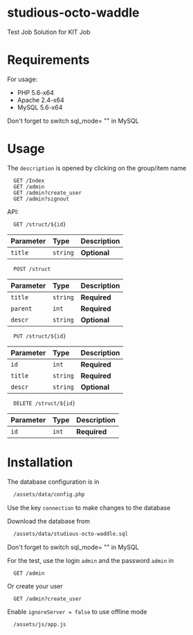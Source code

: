 # studious-octo-waddle

Test Job Solution for KIT Job

# Requirements

For usage:
* PHP 5.6-x64
* Apache 2.4-x64
* MySQL 5.6-x64


Don't forget to switch sql_mode= "" in MySQL

# Usage

The `description` is opened by clicking on the group/item name

```http
  GET /Index
  GET /admin
  GET /admin?create_user
  GET /admin?signout
```

API:
```http
  GET /struct/${id}
```

| Parameter | Type     | Description                       |
| :-------- | :------- | :-------------------------------- |
| `title`      | `string` | **Optional** |

```http
  POST /struct
```

| Parameter | Type     | Description                       |
| :-------- | :------- | :-------------------------------- |
| `title`      | `string` | **Required** |
| `parent`      | `int` | **Required** |
| `descr`      | `string` | **Optional** |

```http
  PUT /struct/${id}
```

| Parameter | Type     | Description                       |
| :-------- | :------- | :-------------------------------- |
| `id`      | `int` | **Required**|
| `title`      | `string` | **Required** |
| `descr`      | `string` | **Optional** |

```http
  DELETE /struct/${id}
```

| Parameter | Type     | Description                       |
| :-------- | :------- | :-------------------------------- |
| `id`      | `int` | **Required**|



# Installation
The database configuration is in

```bash
  /assets/data/config.php
```

Use the key `connection` to make changes to the database 


Download the database from

```bash
  /assets/data/studious-octo-waddle.sql
```
Don't forget to switch sql_mode= "" in MySQL

For the test, use the login `admin` and the password `admin` in
```http
  GET /admin
```

Or create your user
```http
  GET /admin?create_user
```

Enable `ignoreServer = false` to use offline mode
```bash
  /assets/js/app.js
```